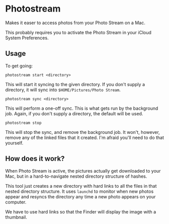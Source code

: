 Photostream
=======

Makes it easer to access photos from your Photo Stream on a Mac.

This probably requires you to activate the Photo Stream in your iCloud
System Preferences.


Usage
-----

To get going:

    photostream start <directory>

This will start it syncing to the given directory. If you don't supply a
directory, it will sync into `$HOME/Pictures/Photo Stream`.

    photostream sync <directory>

This will perform a one-off sync. This is what gets run by the background job.
Again, if you don't supply a directory, the default will be used.

    photostream stop

This will stop the sync, and remove the background job. It won't, however,
remove any of the linked files that it created. I'm afraid you'll need to do
that yourself.


How does it work?
------

When Photo Stream is active, the pictures actually get downloaded to your Mac,
but in a hard-to-navigate nested directory structure of hashes.

This tool just creates a new directory with hard links to all the files in that
nested directory structure. It uses `launchd` to monitor when new photos appear
and resyncs the directory any time a new photo appears on your computer.

We have to use hard links so that the Finder will display the image with a
thumbnail.
